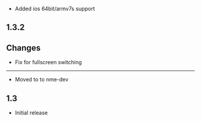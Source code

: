 
* Added ios 64bit/armv7s support

1.3.2
-----------------

Changes
-------
* Fix for fullscreen switching
-----------------
* Moved to to nme-dev

1.3
-----------------
* Initial release
